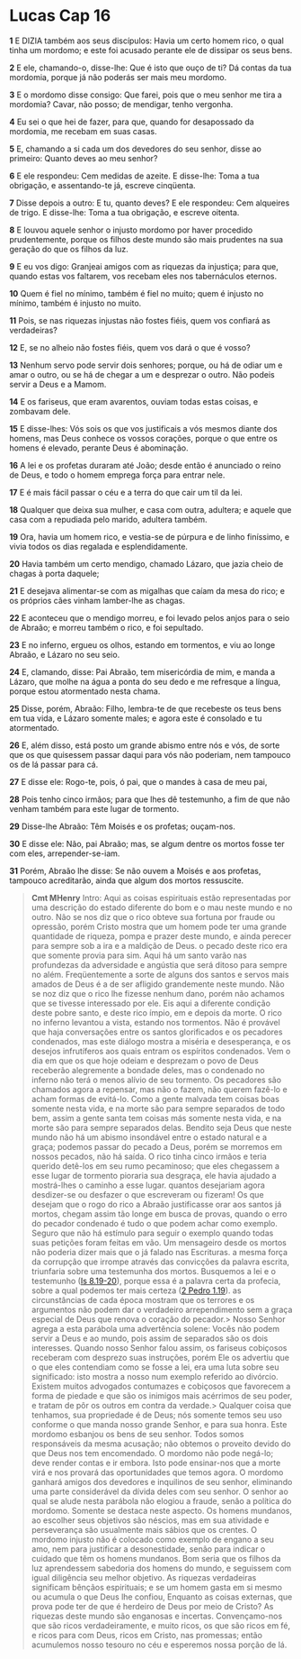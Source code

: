 # Lucas Cap 16

**1** 	E DIZIA também aos seus discípulos: Havia um certo homem rico, o qual tinha um mordomo; e este foi acusado perante ele de dissipar os seus bens.

**2** 	E ele, chamando-o, disse-lhe: Que é isto que ouço de ti? Dá contas da tua mordomia, porque já não poderás ser mais meu mordomo.

**3** 	E o mordomo disse consigo: Que farei, pois que o meu senhor me tira a mordomia? Cavar, não posso; de mendigar, tenho vergonha.

**4** 	Eu sei o que hei de fazer, para que, quando for desapossado da mordomia, me recebam em suas casas.

**5** 	E, chamando a si cada um dos devedores do seu senhor, disse ao primeiro: Quanto deves ao meu senhor?

**6** 	E ele respondeu: Cem medidas de azeite. E disse-lhe: Toma a tua obrigação, e assentando-te já, escreve cinqüenta.

**7** 	Disse depois a outro: E tu, quanto deves? E ele respondeu: Cem alqueires de trigo. E disse-lhe: Toma a tua obrigação, e escreve oitenta.

**8** 	E louvou aquele senhor o injusto mordomo por haver procedido prudentemente, porque os filhos deste mundo são mais prudentes na sua geração do que os filhos da luz.

**9** 	E eu vos digo: Granjeai amigos com as riquezas da injustiça; para que, quando estas vos faltarem, vos recebam eles nos tabernáculos eternos.

**10** 	Quem é fiel no mínimo, também é fiel no muito; quem é injusto no mínimo, também é injusto no muito.

**11** 	Pois, se nas riquezas injustas não fostes fiéis, quem vos confiará as verdadeiras?

**12** 	E, se no alheio não fostes fiéis, quem vos dará o que é vosso?

**13** 	Nenhum servo pode servir dois senhores; porque, ou há de odiar um e amar o outro, ou se há de chegar a um e desprezar o outro. Não podeis servir a Deus e a Mamom.

**14** 	E os fariseus, que eram avarentos, ouviam todas estas coisas, e zombavam dele.

**15** 	E disse-lhes: Vós sois os que vos justificais a vós mesmos diante dos homens, mas Deus conhece os vossos corações, porque o que entre os homens é elevado, perante Deus é abominação.

**16** 	A lei e os profetas duraram até João; desde então é anunciado o reino de Deus, e todo o homem emprega força para entrar nele.

**17** 	E é mais fácil passar o céu e a terra do que cair um til da lei.

**18** 	Qualquer que deixa sua mulher, e casa com outra, adultera; e aquele que casa com a repudiada pelo marido, adultera também.

**19** 	Ora, havia um homem rico, e vestia-se de púrpura e de linho finíssimo, e vivia todos os dias regalada e esplendidamente.

**20** 	Havia também um certo mendigo, chamado Lázaro, que jazia cheio de chagas à porta daquele;

**21** 	E desejava alimentar-se com as migalhas que caíam da mesa do rico; e os próprios cães vinham lamber-lhe as chagas.

**22** 	E aconteceu que o mendigo morreu, e foi levado pelos anjos para o seio de Abraão; e morreu também o rico, e foi sepultado.

**23** 	E no inferno, ergueu os olhos, estando em tormentos, e viu ao longe Abraão, e Lázaro no seu seio.

**24** 	E, clamando, disse: Pai Abraão, tem misericórdia de mim, e manda a Lázaro, que molhe na água a ponta do seu dedo e me refresque a língua, porque estou atormentado nesta chama.

**25** 	Disse, porém, Abraão: Filho, lembra-te de que recebeste os teus bens em tua vida, e Lázaro somente males; e agora este é consolado e tu atormentado.

**26** 	E, além disso, está posto um grande abismo entre nós e vós, de sorte que os que quisessem passar daqui para vós não poderiam, nem tampouco os de lá passar para cá.

**27** 	E disse ele: Rogo-te, pois, ó pai, que o mandes à casa de meu pai,

**28** 	Pois tenho cinco irmãos; para que lhes dê testemunho, a fim de que não venham também para este lugar de tormento.

**29** 	Disse-lhe Abraão: Têm Moisés e os profetas; ouçam-nos.

**30** 	E disse ele: Não, pai Abraão; mas, se algum dentre os mortos fosse ter com eles, arrepender-se-iam.

**31** 	Porém, Abraão lhe disse: Se não ouvem a Moisés e aos profetas, tampouco acreditarão, ainda que algum dos mortos ressuscite.


> **Cmt MHenry** Intro: Aqui as coisas espirituais estão representadas por uma descrição do estado diferente do bom e o mau neste mundo e no outro. Não se nos diz que o rico obteve sua fortuna por fraude ou opressão, porém Cristo mostra que um homem pode ter uma grande quantidade de riqueza, pompa e prazer deste mundo, e ainda perecer para sempre sob a ira e a maldição de Deus. o pecado deste rico era que somente provia para sim. Aqui há um santo varão nas profundezas da adversidade e angústia que será ditoso para sempre no além. Freqüentemente a sorte de alguns dos santos e servos mais amados de Deus é a de ser afligido grandemente neste mundo. Não se noz diz que o rico lhe fizesse nenhum dano, porém não achamos que se tivesse interessado por ele. Eis aqui a diferente condição deste pobre santo, e deste rico ímpio, em e depois da morte. O rico no inferno levantou a vista, estando nos tormentos. Não é provável que haja conversações entre os santos glorificados e os pecadores condenados, mas este diálogo mostra a miséria e desesperança, e os desejos infrutíferos aos quais entram os espíritos condenados. Vem o dia em que os que hoje odeiam e desprezam o povo de Deus receberão alegremente a bondade deles, mas o condenado no inferno não terá o menos alívio de seu tormento. Os pecadores são chamados agora a repensar, mas não o fazem, não querem fazê-lo e acham formas de evitá-lo. Como a gente malvada tem coisas boas somente nesta vida, e na morte são para sempre separados de todo bem, assim a gente santa tem coisas más somente nesta vida, e na morte são para sempre separados delas. Bendito seja Deus que neste mundo não há um abismo insondável entre o estado natural e a graça; podemos passar do pecado a Deus, porém se morremos em nossos pecados, não há saída. O rico tinha cinco irmãos e teria querido detê-los em seu rumo pecaminoso; que eles chegassem a esse lugar de tormento pioraria sua desgraça, ele havia ajudado a mostrá-lhes o caminho a esse lugar. quantos desejariam agora desdizer-se ou desfazer o que escreveram ou fizeram! Os que desejam que o rogo do rico a Abraão justificasse orar aos santos já mortos, chegam assim tão longe em busca de provas, quando o erro do pecador condenado é tudo o que podem achar como exemplo. Seguro que não há estímulo para seguir o exemplo quando todas suas petições foram feitas em vão. Um mensageiro desde os mortos não poderia dizer mais que o já falado nas Escrituras. a mesma força da corrupção que irrompe através das convicções da palavra escrita, triunfaria sobre uma testemunha dos mortos. Busquemos a lei e o testemunho ([Is 8.19-20](../23A-Is/08.md#19)), porque essa é a palavra certa da profecia, sobre a qual podemos ter mais certeza ([2 Pedro 1.19](../61N-2Pe/01.md#19)). as circunstâncias de cada época mostram que os terrores e os argumentos não podem dar o verdadeiro arrependimento sem a graça especial de Deus que renova o coração do pecador.> Nosso Senhor agrega a esta parábola uma advertência solene: Vocês não podem servir a Deus e ao mundo, pois assim de separados são os dois interesses. Quando nosso Senhor falou assim, os fariseus cobiçosos receberam com desprezo suas instruções, porém Ele os advertiu que o que eles contendiam como se fosse a lei, era uma luta sobre seu significado: isto mostra a nosso num exemplo referido ao divórcio. Existem muitos advogados contumazes e cobiçosos que favorecem a forma de piedade e que são os inimigos mais acérrimos de seu poder, e tratam de pôr os outros em contra da verdade.> Qualquer coisa que tenhamos, sua propriedade é de Deus; nós somente temos seu uso conforme o que manda nosso grande Senhor, e para sua honra. Este mordomo esbanjou os bens de seu senhor. Todos somos responsáveis da mesma acusação; não obtemos o proveito devido do que Deus nos tem encomendado. O mordomo não pode negá-lo; deve render contas e ir embora. Isto pode ensinar-nos que a morte virá e nos provará das oportunidades que temos agora. O mordomo ganhará amigos dos devedores e inquilinos de seu senhor, eliminando uma parte considerável da dívida deles com seu senhor. O senhor ao qual se alude nesta parábola não elogiou a fraude, senão a política do mordomo. Somente se destaca neste aspecto. Os homens mundanos, ao escolher seus objetivos são néscios, mas em sua atividade e perseverança são usualmente mais sábios que os crentes. O mordomo injusto não é colocado como exemplo de engano a seu amo, nem para justificar a desonestidade, senão para indicar o cuidado que têm os homens mundanos. Bom seria que os filhos da luz aprendessem sabedoria dos homens do mundo, e seguissem com igual diligência seu melhor objetivo. As riquezas verdadeiras significam bênçãos espirituais; e se um homem gasta em si mesmo ou acumula o que Deus lhe confiou, Enquanto as coisas externas, que prova pode ter de que é herdeiro de Deus por meio de Cristo? As riquezas deste mundo são enganosas e incertas. Convençamo-nos que são ricos verdadeiramente, e muito ricos, os que são ricos em fé, e ricos para com Deus, ricos em Cristo, nas promessas; então acumulemos nosso tesouro no céu e esperemos nossa porção de lá.